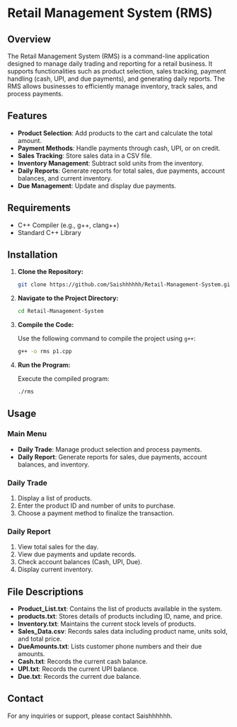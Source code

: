 # Retail Management System (RMS)

## Overview

The Retail Management System (RMS) is a command-line application designed to manage daily trading and reporting for a retail business. It supports functionalities such as product selection, sales tracking, payment handling (cash, UPI, and due payments), and generating daily reports. The RMS allows businesses to efficiently manage inventory, track sales, and process payments.

## Features

- **Product Selection**: Add products to the cart and calculate the total amount.
- **Payment Methods**: Handle payments through cash, UPI, or on credit.
- **Sales Tracking**: Store sales data in a CSV file.
- **Inventory Management**: Subtract sold units from the inventory.
- **Daily Reports**: Generate reports for total sales, due payments, account balances, and current inventory.
- **Due Management**: Update and display due payments.

## Requirements

- C++ Compiler (e.g., g++, clang++)
- Standard C++ Library

## Installation

1. **Clone the Repository:**

    ```bash
    git clone https://github.com/Saishhhhhh/Retail-Management-System.git
    ```

2. **Navigate to the Project Directory:**

    ```bash
    cd Retail-Management-System
    ```

3. **Compile the Code:**

    Use the following command to compile the project using `g++`:

    ```bash
    g++ -o rms p1.cpp
    ```


4. **Run the Program:**

    Execute the compiled program:

    ```bash
    ./rms
    ```

## Usage

### Main Menu

- **Daily Trade**: Manage product selection and process payments.
- **Daily Report**: Generate reports for sales, due payments, account balances, and inventory.

### Daily Trade

1. Display a list of products.
2. Enter the product ID and number of units to purchase.
3. Choose a payment method to finalize the transaction.

### Daily Report

1. View total sales for the day.
2. View due payments and update records.
3. Check account balances (Cash, UPI, Due).
4. Display current inventory.

## File Descriptions

- **Product_List.txt**: Contains the list of products available in the system.
- **products.txt**: Stores details of products including ID, name, and price.
- **Inventory.txt**: Maintains the current stock levels of products.
- **Sales_Data.csv**: Records sales data including product name, units sold, and total price.
- **DueAmounts.txt**: Lists customer phone numbers and their due amounts.
- **Cash.txt**: Records the current cash balance.
- **UPI.txt**: Records the current UPI balance.
- **Due.txt**: Records the current due balance.

## Contact

For any inquiries or support, please contact Saishhhhhh.

